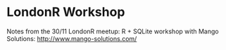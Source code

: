 # LondonR Workshop
Notes from the 30/11 LondonR meetup: R + SQLite workshop with Mango Solutions: http://www.mango-solutions.com/
